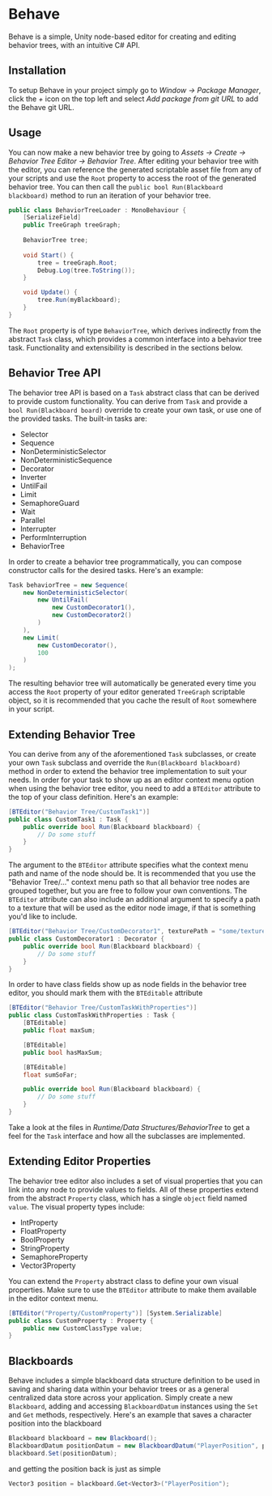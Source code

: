 # Behave

Behave is a simple, Unity node-based editor for creating and editing behavior trees, with an intuitive C# API.

## Installation

To setup Behave in your project simply go to _Window -> Package Manager_, click the _+_ icon on the top left and select _Add package from git URL_ to add the Behave git URL.

## Usage

You can now make a new behavior tree by going to _Assets -> Create -> Behavior Tree Editor -> Behavior Tree_.
After editing your behavior tree with the editor, you can reference the generated scriptable asset file from any of your scripts and use the `Root` property to access the root of the generated behavior tree. You can then call the `public bool Run(Blackboard blackboard)` method to run an iteration of your behavior tree.
```csharp
public class BehaviorTreeLoader : MonoBehaviour {
    [SerializeField]
    public TreeGraph treeGraph;
    
    BehaviorTree tree;
    
    void Start() {
        tree = treeGraph.Root;
        Debug.Log(tree.ToString());
    }

    void Update() {
    	tree.Run(myBlackboard);
    }
}
```
The `Root` property is of type `BehaviorTree`, which derives indirectly from the abstract `Task` class, which provides a common interface into a behavior tree task. Functionality and extensibility is described in the sections below.

## Behavior Tree API

The behavior tree API is based on a `Task` abstract class that can be derived to provide custom functionality. You can derive from `Task` and provide a `bool Run(Blackboard board)` override to create your own task, or use one of the provided tasks. The built-in tasks are:

* Selector
* Sequence
* NonDeterministicSelector
* NonDeterministicSequence
* Decorator
* Inverter
* UntilFail
* Limit
* SemaphoreGuard
* Wait
* Parallel
* Interrupter
* PerformInterruption
* BehaviorTree

In order to create a behavior tree programmatically, you can compose constructor calls for the desired tasks. Here's an example:
```csharp
Task behaviorTree = new Sequence(
    new NonDeterministicSelector(
        new UntilFail(
            new CustomDecorator1(),
            new CustomDecorator2()
        )
    ),
    new Limit(
        new CustomDecorator(),
        100
    )
);
```
The resulting behavior tree will automatically be generated every time you access the `Root` property of your editor generated `TreeGraph` scriptable object, so it is recommended that you cache the result of `Root` somewhere in your script.

## Extending Behavior Tree

You can derive from any of the aforementioned `Task` subclasses, or create your own `Task` subclass and override the `Run(Blackboard blackboard)` method in order to extend the behavior tree implementation to suit your needs. In order for your task to show up as an editor context menu option when using the behavior tree editor, you need to add a `BTEditor` attribute to the top of your class definition. Here's an example:
```csharp
[BTEditor("Behavior Tree/CustomTask1")]
public class CustomTask1 : Task {
    public override bool Run(Blackboard blackboard) {
    	// Do some stuff
    }
}
```
The argument to the `BTEditor` attribute specifies what the context menu path and name of the node should be. It is recommended that you use the "Behavior Tree/..." context menu path so that all behavior tree nodes are grouped together, but you are free to follow your own conventions.
The `BTEditor` attribute can also include an additional argument to specify a path to a texture that will be used as the editor node image, if that is something you'd like to include.
```csharp
[BTEditor("Behavior Tree/CustomDecorator1", texturePath = "some/texture/path/here")]
public class CustomDecorator1 : Decorator {
    public override bool Run(Blackboard blackboard) {
    	// Do some stuff
    }
}
```
In order to have class fields show up as node fields in the behavior tree editor, you should mark them with the `BTEditable` attribute
```csharp
[BTEditor("Behavior Tree/CustomTaskWithProperties")]
public class CustomTaskWithProperties : Task {
    [BTEditable]
    public float maxSum;

    [BTEditable]
    public bool hasMaxSum;

    [BTEditable]
    float sumSoFar;

    public override bool Run(Blackboard blackboard) {
    	// Do some stuff
    }
}
```

Take a look at the files in _Runtime/Data Structures/BehaviorTree_ to get a feel for the `Task` interface and how all the subclasses are implemented.

## Extending Editor Properties

The behavior tree editor also includes a set of visual properties that you can link into any node to provide values to fields. All of these properties extend from the abstract `Property` class, which has a single `object` field named `value`. The visual property types include:

* IntProperty
* FloatProperty
* BoolProperty
* StringProperty
* SemaphoreProperty
* Vector3Property

You can extend the `Property` abstract class to define your own visual properties. Make sure to use the `BTEditor` attribute to make them available in the editor context menu.
```csharp
[BTEditor("Property/CustomProperty")] [System.Serializable]
public class CustomProperty : Property {
    public new CustomClassType value;
}
```

## Blackboards

Behave includes a simple blackboard data structure definition to be used in saving and sharing data within your behavior trees or as a general centralized data store across your application. Simply create a new `Blackboard`, adding and accessing `BlackboardDatum` instances using the `Set` and `Get` methods, respectively. Here's an example that saves a character position into the blackboard
```csharp
Blackboard blackboard = new Blackboard();
BlackboardDatum positionDatum = new BlackboardDatum("PlayerPosition", playerGO.transform.position);
blackboard.Set(positionDatum);
```
and getting the position back is just as simple
```csharp
Vector3 position = blackboard.Get<Vector3>("PlayerPosition");
```
